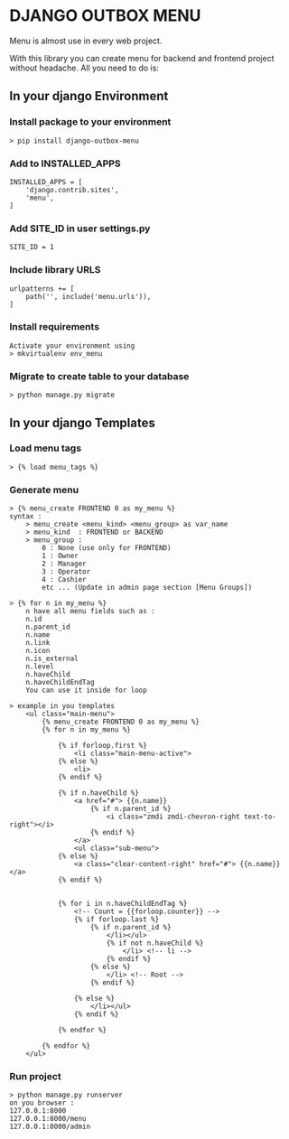 # DJANGO OUTBOX MENU

Menu is almost use in every web project. 

With this library you can create menu for backend and frontend project without headache.
All you need to do is:   


## In your django Environment

### Install package to your environment
    > pip install django-outbox-menu

### Add to INSTALLED_APPS
    INSTALLED_APPS = [        
        'django.contrib.sites', 
        'menu',
    ]

### Add SITE_ID in user settings.py
    SITE_ID = 1

### Include library URLS
    urlpatterns += [
        path('', include('menu.urls')),
    ]

### Install requirements
    Activate your environment using
    > mkvirtualenv env_menu    

### Migrate to create table to your database
    > python manage.py migrate

## In your django Templates

### Load menu tags
    > {% load menu_tags %}

### Generate menu
    > {% menu_create FRONTEND 0 as my_menu %}     
    syntax :
        > menu_create <menu_kind> <menu_group> as var_name
        > menu_kind  : FRONTEND or BACKEND
        > menu_group : 
            0 : None (use only for FRONTEND)
            1 : Owner
            2 : Manager
            3 : Operator
            4 : Cashier
            etc ... (Update in admin page section [Menu Groups])

    > {% for n in my_menu %}
        n have all menu fields such as :
        n.id
        n.parent_id
        n.name
        n.link
        n.icon
        n.is_external
        n.level
        n.haveChild
        n.haveChildEndTag
        You can use it inside for loop

    > example in you templates
        <ul class="main-menu">
            {% menu_create FRONTEND 0 as my_menu %}                    
            {% for n in my_menu %}

                {% if forloop.first %}                      
                    <li class="main-menu-active">
                {% else %}
                    <li>
                {% endif %}

                {% if n.haveChild %}
                    <a href="#"> {{n.name}}
                        {% if n.parent_id %}
                            <i class="zmdi zmdi-chevron-right text-to-right"></i>
                        {% endif %}
                    </a>
                    <ul class="sub-menu">                            
                {% else %}                                
                    <a class="clear-content-right" href="#"> {{n.name}} </a>                            
                {% endif %}
                                                                
                
                {% for i in n.haveChildEndTag %}
                    <!-- Count = {{forloop.counter}} -->
                    {% if forloop.last %}
                        {% if n.parent_id %}
                            </li></ul>
                            {% if not n.haveChild %}                                                
                                </li> <!-- li -->                            
                            {% endif %}  
                        {% else %}
                            </li> <!-- Root -->
                        {% endif %}

                    {% else %}
                        </li></ul>
                    {% endif %}       

                {% endfor %}                            
                                            
            {% endfor %}                                        
        </ul> 

### Run project
    > python manage.py runserver
    on you browser :
    127.0.0.1:8000
    127.0.0.1:8000/menu
    127.0.0.1:8000/admin